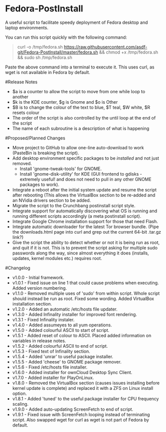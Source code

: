 Fedora-PostInstall
==================

A useful script to facilitate speedy deployment of Fedora desktop and laptop environments.

You can run this script quickly with the following command:
> curl -o /tmp/fedora.sh https://raw.githubusercontent.com/asdf-git/Fedora-PostInstall/master/fedora.sh && chmod +x /tmp/fedora.sh && sudo sh /tmp/fedora.sh

Paste the above command into a terminal to execute it. This uses curl, as wget is not available in Fedora by default.


#Release Notes
- $a is a counter to allow the script to move from one while loop to another
- $k is the KDE counter, $g is Gnome and $o is Other
- $B is to change the colour of the text to blue, $T teal, $W white, $R resets colour
- The order of the script is also controlled by the until loop at the end of the script
- The name of each subroutine is a description of what is happening


#Proposed/Planned Changes
- Move project to GitHub to allow one-line auto-download to work (PasteBin is breaking the script).
- Add desktop environment specific packages to be *installed* and not just removed.
  - Install 'gnome-tweak-tools' for GNOME.
  - Install 'gnome-disk-utility' for KDE (GUI frontend to gdisks - extremely useful! and does not need to pull in any other GNOME packages to work).
- Integrate a reboot after the initial system update and resume the script after rebooting (This allows the VirtualBox section to be re-added and an NVidia drivers section to be added.
- Migrate the script to the Crunchbang postinstall script style.
- Integrate support for automatically discovering what OS is running and running different scripts accordingly (a meta postinstall script).
- Integrate Google Chrome installation support for those that need Flash.
- Integrate automatic downloader for the latest Tor browser bundle. (Pipe the downloads.html page into curl and grep out the current 64-bit .tar.gz link?)
- Give the script the ability to detect whether or not it is being run as root, and quit if it is not. This is to prevent the script asking for multiple sudo passwords along the way, since almost everything it does (installs, updates, kernel modules etc.) requires root.


#Changelog
- v1.0.0 - Initial framework.
- v1.0.1 - Fixed issue on line 1 that could cause problems when executing. Added version numbering.
- v1.1.0 - Removed multiple uses of 'sudo' from within script. Whole script should instead be run as root. Fixed some wording. Added VirtualBox installation section.
- v1.2.0 - Added an automatic /etc/hosts file updater.
- v1.3.0 - Added Infinality installer for improved font rendering.
- v1.3.1 - Fixed Infinality instaler.
- v1.4.0 - Added assumeyes to all yum operations.
- v1.5.0 - Added colourful ASCII to start of script.
- v1.5.1 - Added reset of colour to ASCII. Placed added information on variables in release notes.
- v1.5.2 - Added colourful ASCII to end of script.
- v1.5.3 - Fixed text of Infinality section.
- v1.5.4 - Added 'unrar' to useful package installer.
- v1.5.5 - Added 'cheese' to GNOME package remover.
- v1.5.6 - Fixed /etc/hosts file installer.
- v1.6.0 - Added installer for ownCloud Desktop Sync Client.
- v1.7.0 - Added installer for PlayOnLinux.
- v1.8.0 - Removed the VirtualBox section (causes issues installing before kernel update is complete) and replaced it with a ZFS on Linux install option.
- v1.8.1 - Added 'tuned' to the useful package installer for CPU frequency scaling.
- v1.9.0 - Added auto-updating ScreenFetch to end of script.
- v1.9.1 - Fixed issue with ScreenFetch looping instead of terminating script. Also swapped wget for curl as wget is not part of Fedora by default.
